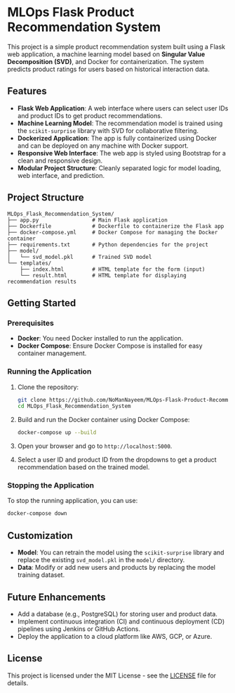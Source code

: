 
# MLOps Flask Product Recommendation System

This project is a simple product recommendation system built using a Flask web application, a machine learning model based on **Singular Value Decomposition (SVD)**, and Docker for containerization. The system predicts product ratings for users based on historical interaction data.

## Features

- **Flask Web Application**: A web interface where users can select user IDs and product IDs to get product recommendations.
- **Machine Learning Model**: The recommendation model is trained using the `scikit-surprise` library with SVD for collaborative filtering.
- **Dockerized Application**: The app is fully containerized using Docker and can be deployed on any machine with Docker support.
- **Responsive Web Interface**: The web app is styled using Bootstrap for a clean and responsive design.
- **Modular Project Structure**: Cleanly separated logic for model loading, web interface, and prediction.

## Project Structure

```
MLOps_Flask_Recommendation_System/
├── app.py                 # Main Flask application
├── Dockerfile             # Dockerfile to containerize the Flask app
├── docker-compose.yml     # Docker Compose for managing the Docker container
├── requirements.txt       # Python dependencies for the project
├── model/
│   └── svd_model.pkl      # Trained SVD model
└── templates/
    ├── index.html         # HTML template for the form (input)
    └── result.html        # HTML template for displaying recommendation results
```

## Getting Started

### Prerequisites

- **Docker**: You need Docker installed to run the application.
- **Docker Compose**: Ensure Docker Compose is installed for easy container management.

### Running the Application

1. Clone the repository:

    ```bash
    git clone https://github.com/NoManNayeem/MLOps-Flask-Product-Recommendation-System.git
    cd MLOps_Flask_Recommendation_System
    ```

2. Build and run the Docker container using Docker Compose:

    ```bash
    docker-compose up --build
    ```

3. Open your browser and go to `http://localhost:5000`.

4. Select a user ID and product ID from the dropdowns to get a product recommendation based on the trained model.

### Stopping the Application

To stop the running application, you can use:

```bash
docker-compose down
```

## Customization

- **Model**: You can retrain the model using the `scikit-surprise` library and replace the existing `svd_model.pkl` in the `model/` directory.
- **Data**: Modify or add new users and products by replacing the model training dataset.

## Future Enhancements

- Add a database (e.g., PostgreSQL) for storing user and product data.
- Implement continuous integration (CI) and continuous deployment (CD) pipelines using Jenkins or GitHub Actions.
- Deploy the application to a cloud platform like AWS, GCP, or Azure.

## License

This project is licensed under the MIT License - see the [LICENSE](LICENSE) file for details.

